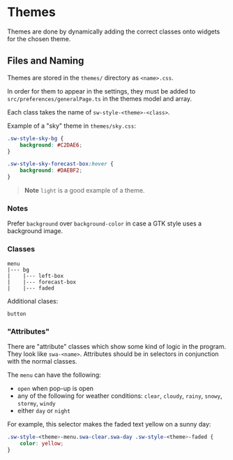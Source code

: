 
# Themes

Themes are done by dynamically adding the correct classes onto widgets for the chosen theme.

## Files and Naming

Themes are stored in the `themes/` directory as `<name>.css`.

In order for them to appear in the settings, they must be added to
`src/preferences/generalPage.ts` in the themes model and array.

Each class takes the name of `sw-style-<theme>-<class>`.

Example of a "sky" theme in `themes/sky.css`:

```css
.sw-style-sky-bg {
    background: #C2DAE6;
}

.sw-style-sky-forecast-box:hover {
    background: #DAEBF2;
}
```

> **Note**
> `light` is a good example of a theme.

### Notes

Prefer `background` over `background-color` in case a GTK style uses a background image.

### Classes

```
menu
|--- bg
|    |--- left-box
|    |--- forecast-box
|    |--- faded
```

Additional clases:

```
button
```

### "Attributes"

There are "attribute" classes which show some kind of logic in the program.
They look like `swa-<name>`.
Attributes should be in selectors in conjunction with the normal classes.

The `menu` can have the following:

- `open` when pop-up is open
- any of the following for weather conditions: `clear`, `cloudy`, `rainy`, `snowy`, `stormy`, `windy`
- either `day` or `night`

For example, this selector makes the faded text yellow on a sunny day:

```css
.sw-style-<theme>-menu.swa-clear.swa-day .sw-style-<theme>-faded {
    color: yellow;
}
```
